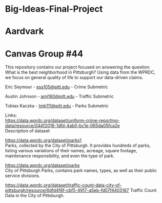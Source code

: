 # Big-Ideas-Final-Project
# Aardvark
# Canvas Group #44

This repository contains our project focused on answering the question: What is the best neighborhood in Pittsburgh? Using data from the WPRDC, we focus on general quality of life to support our data-driven claims.

Eric Seymour - ess105@pitt.edu - Crime Submetric

Austin Johnson - amj160@pitt.edu - Traffic Submetric

Tobias Kaczka - tmk111@pitt.edu - Parks Submetric

Links:\
https://data.wprdc.org/dataset/uniform-crime-reporting-data/resource/044f2016-1dfd-4ab0-bc1e-065da05fca2e \
Description of dataset

https://data.wprdc.org/dataset/parks1 \
Parks, collected by the City of Pittsburgh. It provides hundreds of parks, listing various variations of their names, acreage, square footage, maintenance responsibility, and even the type of park.

https://data.wprdc.org/dataset/parks \
City of Pittsburgh Parks, contains park names, types, as well as their public service divisions.

https://data.wprdc.org/dataset/traffic-count-data-city-of-pittsburgh/resource/6dfd4f8f-cbf5-4917-a5eb-fd07f4403167
Traffic Count Data in the City of Pittsburgh.
